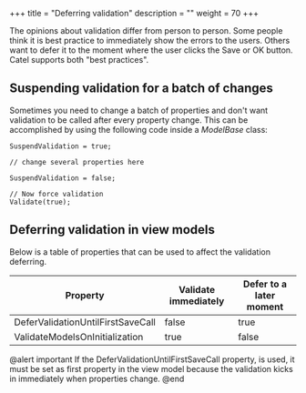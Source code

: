 +++
title = "Deferring validation" 
description = ""
weight = 70
+++

The opinions about validation differ from person to person. Some people think it is best practice to immediately show the errors to the users. Others want to defer it to the moment where the user clicks the Save or OK button. Catel supports both "best practices".

## Suspending validation for a batch of changes

Sometimes you need to change a batch of properties and don't want validation to be called after every property change. This can be accomplished by using the following code inside a *ModelBase* class:

```
SuspendValidation = true;
 
// change several properties here
 
SuspendValidation = false;
 
// Now force validation
Validate(true);
```

## Deferring validation in view models

Below is a table of properties that can be used to affect the validation deferring.

Property|Validate immediately|Defer to a later moment
-|-|-
DeferValidationUntilFirstSaveCall|false|true
ValidateModelsOnInitialization|true|false

@alert important
If the DeferValidationUntilFirstSaveCall property, is used, it must be set as first property in the view model because the validation kicks in immediately when properties change.
@end
